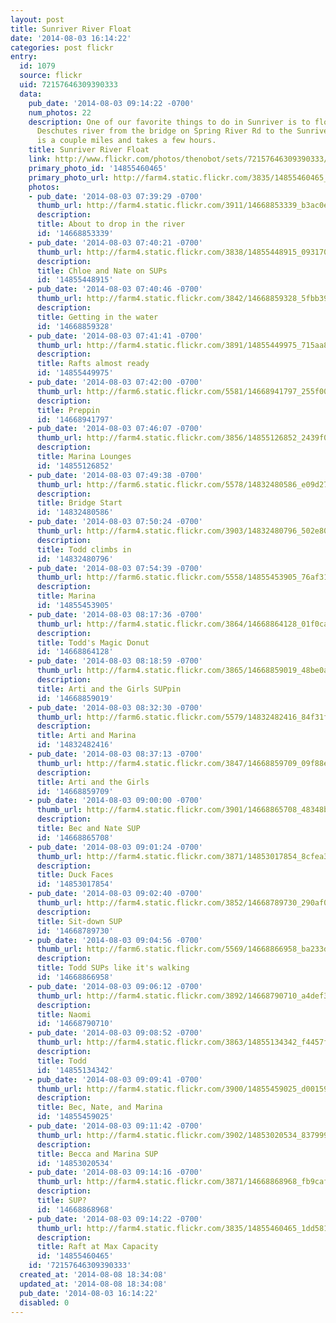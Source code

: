 ```yaml
---
layout: post
title: Sunriver River Float
date: '2014-08-03 16:14:22'
categories: post flickr
entry:
  id: 1079
  source: flickr
  uid: 72157646309390333
  data:
    pub_date: '2014-08-03 09:14:22 -0700'
    num_photos: 22
    description: One of our favorite things to do in Sunriver is to float down the
      Deschutes river from the bridge on Spring River Rd to the Sunriver Marina. This
      is a couple miles and takes a few hours.
    title: Sunriver River Float
    link: http://www.flickr.com/photos/thenobot/sets/72157646309390333/
    primary_photo_id: '14855460465'
    primary_photo_url: http://farm4.static.flickr.com/3835/14855460465_1dd581d824_m.jpg
    photos:
    - pub_date: '2014-08-03 07:39:29 -0700'
      thumb_url: http://farm4.static.flickr.com/3911/14668853339_b3ac0e095b_s.jpg
      description: 
      title: About to drop in the river
      id: '14668853339'
    - pub_date: '2014-08-03 07:40:21 -0700'
      thumb_url: http://farm4.static.flickr.com/3838/14855448915_0931705e5f_s.jpg
      description: 
      title: Chloe and Nate on SUPs
      id: '14855448915'
    - pub_date: '2014-08-03 07:40:46 -0700'
      thumb_url: http://farm4.static.flickr.com/3842/14668859328_5fbb391ef1_s.jpg
      description: 
      title: Getting in the water
      id: '14668859328'
    - pub_date: '2014-08-03 07:41:41 -0700'
      thumb_url: http://farm4.static.flickr.com/3891/14855449975_715aa87304_s.jpg
      description: 
      title: Rafts almost ready
      id: '14855449975'
    - pub_date: '2014-08-03 07:42:00 -0700'
      thumb_url: http://farm6.static.flickr.com/5581/14668941797_255f00a2a4_s.jpg
      description: 
      title: Preppin
      id: '14668941797'
    - pub_date: '2014-08-03 07:46:07 -0700'
      thumb_url: http://farm4.static.flickr.com/3856/14855126852_2439f05620_s.jpg
      description: 
      title: Marina Lounges
      id: '14855126852'
    - pub_date: '2014-08-03 07:49:38 -0700'
      thumb_url: http://farm6.static.flickr.com/5578/14832480586_e09d27f220_s.jpg
      description: 
      title: Bridge Start
      id: '14832480586'
    - pub_date: '2014-08-03 07:50:24 -0700'
      thumb_url: http://farm4.static.flickr.com/3903/14832480796_502e8069bf_s.jpg
      description: 
      title: Todd climbs in
      id: '14832480796'
    - pub_date: '2014-08-03 07:54:39 -0700'
      thumb_url: http://farm6.static.flickr.com/5558/14855453905_76af31bb45_s.jpg
      description: 
      title: Marina
      id: '14855453905'
    - pub_date: '2014-08-03 08:17:36 -0700'
      thumb_url: http://farm4.static.flickr.com/3864/14668864128_01f0ca0fe1_s.jpg
      description: 
      title: Todd's Magic Donut
      id: '14668864128'
    - pub_date: '2014-08-03 08:18:59 -0700'
      thumb_url: http://farm4.static.flickr.com/3865/14668859019_48be0a10f4_s.jpg
      description: 
      title: Arti and the Girls SUPpin
      id: '14668859019'
    - pub_date: '2014-08-03 08:32:30 -0700'
      thumb_url: http://farm6.static.flickr.com/5579/14832482416_84f31ff599_s.jpg
      description: 
      title: Arti and Marina
      id: '14832482416'
    - pub_date: '2014-08-03 08:37:13 -0700'
      thumb_url: http://farm4.static.flickr.com/3847/14668859709_09f88e6330_s.jpg
      description: 
      title: Arti and the Girls
      id: '14668859709'
    - pub_date: '2014-08-03 09:00:00 -0700'
      thumb_url: http://farm4.static.flickr.com/3901/14668865708_48348bdf5b_s.jpg
      description: 
      title: Bec and Nate SUP
      id: '14668865708'
    - pub_date: '2014-08-03 09:01:24 -0700'
      thumb_url: http://farm4.static.flickr.com/3871/14853017854_8cfea3ee06_s.jpg
      description: 
      title: Duck Faces
      id: '14853017854'
    - pub_date: '2014-08-03 09:02:40 -0700'
      thumb_url: http://farm4.static.flickr.com/3852/14668789730_290af07594_s.jpg
      description: 
      title: Sit-down SUP
      id: '14668789730'
    - pub_date: '2014-08-03 09:04:56 -0700'
      thumb_url: http://farm6.static.flickr.com/5569/14668866958_ba233d4ed6_s.jpg
      description: 
      title: Todd SUPs like it's walking
      id: '14668866958'
    - pub_date: '2014-08-03 09:06:12 -0700'
      thumb_url: http://farm4.static.flickr.com/3892/14668790710_a4def36608_s.jpg
      description: 
      title: Naomi
      id: '14668790710'
    - pub_date: '2014-08-03 09:08:52 -0700'
      thumb_url: http://farm4.static.flickr.com/3863/14855134342_f4457fb5bc_s.jpg
      description: 
      title: Todd
      id: '14855134342'
    - pub_date: '2014-08-03 09:09:41 -0700'
      thumb_url: http://farm4.static.flickr.com/3900/14855459025_d001590dc3_s.jpg
      description: 
      title: Bec, Nate, and Marina
      id: '14855459025'
    - pub_date: '2014-08-03 09:11:42 -0700'
      thumb_url: http://farm4.static.flickr.com/3902/14853020534_837999be82_s.jpg
      description: 
      title: Becca and Marina SUP
      id: '14853020534'
    - pub_date: '2014-08-03 09:14:16 -0700'
      thumb_url: http://farm4.static.flickr.com/3871/14668868968_fb9caff05f_s.jpg
      description: 
      title: SUP?
      id: '14668868968'
    - pub_date: '2014-08-03 09:14:22 -0700'
      thumb_url: http://farm4.static.flickr.com/3835/14855460465_1dd581d824_s.jpg
      description: 
      title: Raft at Max Capacity
      id: '14855460465'
    id: '72157646309390333'
  created_at: '2014-08-08 18:34:08'
  updated_at: '2014-08-08 18:34:08'
  pub_date: '2014-08-03 16:14:22'
  disabled: 0
---
```

